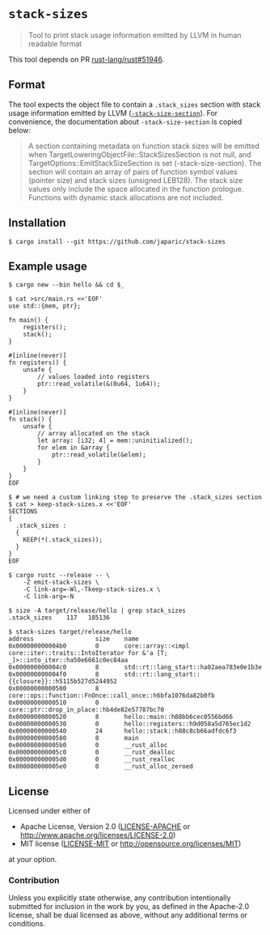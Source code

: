 # `stack-sizes`

> Tool to print stack usage information emitted by LLVM in human readable format

This tool depends on PR [rust-lang/rust#51946].

[rust-lang/rust#51946]: https://github.com/rust-lang/rust/pull/51946

## Format

The tool expects the object file to contain a `.stack_sizes` section with stack usage information
emitted by LLVM ([`-stack-size-section`]). For convenience, the documentation about
`-stack-size-section` is copied below:

[`-stack-size-section`]: https://llvm.org/docs/CodeGenerator.html#emitting-function-stack-size-information

> A section containing metadata on function stack sizes will be emitted when
> TargetLoweringObjectFile::StackSizesSection is not null, and TargetOptions::EmitStackSizeSection
> is set (-stack-size-section). The section will contain an array of pairs of function symbol values
> (pointer size) and stack sizes (unsigned LEB128). The stack size values only include the space
> allocated in the function prologue. Functions with dynamic stack allocations are not included.

## Installation

```
$ cargo install --git https://github.com/japaric/stack-sizes
```

## Example usage

``` console
$ cargo new --bin hello && cd $_

$ cat >src/main.rs <<'EOF'
use std::{mem, ptr};

fn main() {
    registers();
    stack();
}

#[inline(never)]
fn registers() {
    unsafe {
        // values loaded into registers
        ptr::read_volatile(&(0u64, 1u64));
    }
}

#[inline(never)]
fn stack() {
    unsafe {
        // array allocated on the stack
        let array: [i32; 4] = mem::uninitialized();
        for elem in &array {
            ptr::read_volatile(&elem);
        }
    }
}
EOF

$ # we need a custom linking step to preserve the .stack_sizes section
$ cat > keep-stack-sizes.x <<'EOF'
SECTIONS
{
  .stack_sizes :
  {
    KEEP(*(.stack_sizes));
  }
}
EOF

$ cargo rustc --release -- \
    -Z emit-stack-sizes \
    -C link-arg=-Wl,-Tkeep-stack-sizes.x \
    -C link-arg=-N

$ size -A target/release/hello | grep stack_sizes
.stack_sizes    117   185136

$ stack-sizes target/release/hello
address                 size    name
0x000000000004b0        0       core::array::<impl core::iter::traits::IntoIterator for &'a [T; _]>::into_iter::ha50e6661c0ec84aa
0x000000000004c0        8       std::rt::lang_start::ha02aea783e0e1b3e
0x000000000004f0        8       std::rt::lang_start::{{closure}}::h5115b527d5244952
0x00000000000500        8       core::ops::function::FnOnce::call_once::h6bfa1076da82b0fb
0x00000000000510        0       core::ptr::drop_in_place::hb4de82e57787bc70
0x00000000000520        8       hello::main::h08bb6cec0556bd66
0x00000000000530        0       hello::registers::h9d058a5d765ec1d2
0x00000000000540        24      hello::stack::h88c8cb66adfdc6f3
0x00000000000580        8       main
0x000000000005b0        0       __rust_alloc
0x000000000005c0        0       __rust_dealloc
0x000000000005d0        0       __rust_realloc
0x000000000005e0        0       __rust_alloc_zeroed
```

## License

Licensed under either of

- Apache License, Version 2.0 ([LICENSE-APACHE](LICENSE-APACHE) or
  http://www.apache.org/licenses/LICENSE-2.0)
- MIT license ([LICENSE-MIT](LICENSE-MIT) or http://opensource.org/licenses/MIT)

at your option.

### Contribution

Unless you explicitly state otherwise, any contribution intentionally submitted for inclusion in the
work by you, as defined in the Apache-2.0 license, shall be dual licensed as above, without any
additional terms or conditions.
